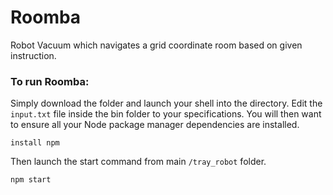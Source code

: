 # Roomba

Robot Vacuum which navigates a grid coordinate room based on given instruction.


### To run Roomba:

Simply download the folder and launch your shell into the directory. Edit the `input.txt` file inside the bin folder to your specifications. You will then want to ensure all your Node package manager dependencies are installed.

`install npm`

Then launch the start command from main `/tray_robot` folder.

`npm start`



